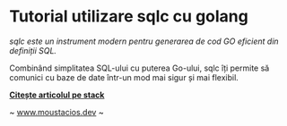 # Tutorial utilizare sqlc cu golang

_sqlc este un instrument modern pentru generarea de cod GO eficient din definiții SQL._

Combinând simplitatea SQL-ului cu puterea Go-ului, sqlc îți permite să 
comunici cu baze de date într-un mod mai sigur și mai flexibil.

**[Citește articolul pe stack](https://open.substack.com/pub/moustacios/p/sqlc-genereaza-cod-type-safe-din?r=23r8zy&utm_campaign=post&utm_medium=web&showWelcomeOnShare=true)**

~ www.moustacios.dev ~

